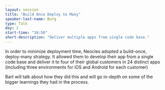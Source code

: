 ```yaml
---
layout: session
title: "Build Once Deploy to Many"
speaker-last-name: Burg
type: Talk
day: 2
start-time: "16:50"
short-description: "Deliver multiple apps from single code base."
---
```


In order to minimize deployment time, Neocles adopted a build-once, deploy-many strategy.
It allowed them to develop their app from a single code base and deliver it to four of their global customers in 24 distinct apps (including three environments for iOS and Android for each customer)

Bart will talk about how they did this and will go in-depth on some of the bigger learnings they had in the process.